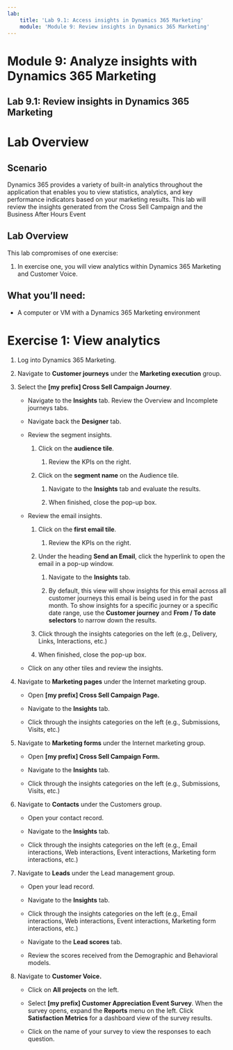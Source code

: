 ```yaml
---
lab:
    title: 'Lab 9.1: Access insights in Dynamics 365 Marketing'
    module: 'Module 9: Review insights in Dynamics 365 Marketing'
---
```


# Module 9: Analyze insights with Dynamics 365 Marketing

## Lab 9.1: Review insights in Dynamics 365 Marketing

 

# Lab Overview

## Scenario

Dynamics 365 provides a variety of built-in analytics throughout the application that enables you to view statistics, analytics, and key performance indicators based on your marketing results. This lab will review the insights generated from the Cross Sell Campaign and the Business After Hours Event

## Lab Overview

This lab compromises of one exercise:

1. In exercise one, you will view analytics within Dynamics 365 Marketing and Customer Voice.

## What you’ll need:

- A computer or VM with a Dynamics 365 Marketing environment

 

# Exercise 1: View analytics

1. Log into Dynamics 365 Marketing.

2. Navigate to **Customer journeys** under the **Marketing execution** group.

3. Select the **[my prefix] Cross Sell Campaign Journey**. 

	- Navigate to the **Insights** tab. Review the Overview and Incomplete journeys tabs.

	- Navigate back the **Designer** tab.

	- Review the segment insights.

		1. Click on the **audience tile**. 

			1. Review the KPIs on the right. 

        2. Click on the **segment name** on the Audience tile.
        
        	1. Navigate to the **Insights** tab and evaluate the results. 
        
        	2. When finished, close the pop-up box. 

    - Review the email insights.
    
    	1. Click on the **first email tile**. 
    
    		1. Review the KPIs on the right. 
    
        2. Under the heading **Send an Email**, click the hyperlink to open the email in a pop-up window. 
        
        	1. Navigate to the **Insights** tab.
        
        	2. By default, this view will show insights for this email across all customer journeys this email is being used in for the past month. To show insights for a specific journey or a specific date range, use the **Customer journey** and **From / To date selectors** to narrow down the results.
        
    	3. Click through the insights categories on the left (e.g., Delivery, Links, Interactions, etc.)
    
    	4. When finished, close the pop-up box. 

    - Click on any other tiles and review the insights.

4. Navigate to **Marketing pages** under the Internet marketing group.

	- Open **[my prefix] Cross Sell Campaign** **Page.** 

	- Navigate to the **Insights** tab.

	- Click through the insights categories on the left (e.g., Submissions, Visits, etc.)

5. Navigate to **Marketing forms** under the Internet marketing group.

	- Open **[my prefix] Cross Sell Campaign** **Form.** 

	- Navigate to the **Insights** tab.

	- Click through the insights categories on the left (e.g., Submissions, Visits, etc.)

6. Navigate to **Contacts** under the Customers group.

	- Open your contact record.

	- Navigate to the **Insights** tab.

	- Click through the insights categories on the left (e.g., Email interactions, Web interactions, Event interactions, Marketing form interactions, etc.)

7. Navigate to **Leads** under the Lead management group.

	- Open your lead record.

	- Navigate to the **Insights** tab.

	- Click through the insights categories on the left (e.g., Email interactions, Web interactions, Event interactions, Marketing form interactions, etc.)

	- Navigate to the **Lead scores** tab.

	- Review the scores received from the Demographic and Behavioral models.

8. Navigate to **Customer Voice.**

	- Click on **All projects** on the left.

	- Select **[my prefix] Customer Appreciation Event Survey**. When the survey opens, expand the **Reports** menu on the left. Click **Satisfaction Metrics** for a dashboard view of the survey results.

	- Click on the name of your survey to view the responses to each question.
